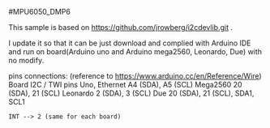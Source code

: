 #MPU6050_DMP6

This sample is based on https://github.com/jrowberg/i2cdevlib.git .

I update it so that it can be just download and complied with Arduino IDE 
and run on board(Arduino uno and Arduino mega2560, Leonardo, Due) with no modify.


pins connections: (reference to https://www.arduino.cc/en/Reference/Wire)
    Board	        I2C / TWI pins
    Uno, Ethernet	A4 (SDA), A5 (SCL)
    Mega2560	    20 (SDA), 21 (SCL)
    Leonardo	    2 (SDA), 3 (SCL)
    Due	            20 (SDA), 21 (SCL), SDA1, SCL1

    INT --> 2 (same for each board)